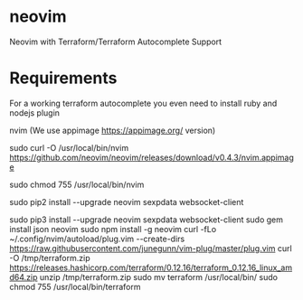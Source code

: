 # neovim
Neovim with Terraform/Terraform Autocomplete Support

# Requirements 

For a working terraform autocomplete you even need to install  ruby and nodejs plugin

nvim (We use appimage https://appimage.org/ version)

sudo curl -O /usr/local/bin/nvim https://github.com/neovim/neovim/releases/download/v0.4.3/nvim.appimage

sudo chmod 755 /usr/local/bin/nvim

sudo pip2 install --upgrade neovim sexpdata websocket-client

sudo pip3 install --upgrade neovim sexpdata websocket-client
sudo gem install json neovim
sudo npm install -g neovim
curl -fLo ~/.config/nvim/autoload/plug.vim --create-dirs https://raw.githubusercontent.com/junegunn/vim-plug/master/plug.vim
curl -O /tmp/terraform.zip https://releases.hashicorp.com/terraform/0.12.16/terraform_0.12.16_linux_amd64.zip
unzip /tmp/terraform.zip
sudo mv terraform /usr/local/bin/
sudo chmod 755 /usr/local/bin/terraform




